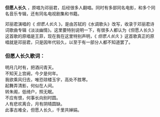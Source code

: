 

**但愿人长久** ，原唱为邓丽君，后经很多人翻唱。同时有多部同名电影，和多个同名音乐专辑，还有同名电视剧集和书籍。

邓丽君演唱的《 _但愿人长久_
》，是由苏轼的《水调歌头》改写，收录于邓丽君诗词歌曲专辑《淡淡幽情》。这里要特别说明一下，有很多人都认为《但愿人长久》这首歌的原唱是王菲，现在我在这里特别声明，《
_但愿人长久_ 》这首歌真正的原唱就是邓丽君，只是因年代较久，以至于有一部分人都不知道罢了。

### 但愿人长久歌词：

明月几时有，把酒问青天。  
不知天上宫阙，今夕是何年。  
我欲乘风归去，唯恐琼楼玉宇，高处不胜寒。  
起舞弄清影，何似在人间。  
转朱阁，低绮户，照无眠。  
不应有恨，何事长向别时圆。  
人有悲欢离合，月有阴晴圆缺。  
此事古难全，但愿人长久，千里共婵娟。

